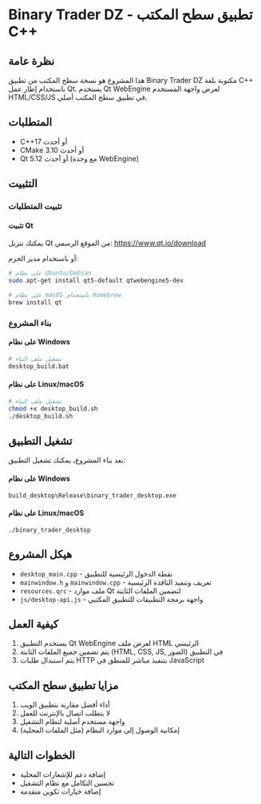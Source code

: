 # Binary Trader DZ - تطبيق سطح المكتب C++

## نظرة عامة
هذا المشروع هو نسخة سطح المكتب من تطبيق Binary Trader DZ مكتوبة بلغة C++ باستخدام إطار عمل Qt. يستخدم Qt WebEngine لعرض واجهة المستخدم HTML/CSS/JS في تطبيق سطح المكتب أصلي.

## المتطلبات
- C++17 أو أحدث
- CMake 3.10 أو أحدث
- Qt 5.12 أو أحدث (مع وحدة WebEngine)

## التثبيت

### تثبيت المتطلبات

#### تثبيت Qt
يمكنك تنزيل Qt من الموقع الرسمي: https://www.qt.io/download

أو باستخدام مدير الحزم:
```bash
# على نظام Ubuntu/Debian
sudo apt-get install qt5-default qtwebengine5-dev

# على نظام macOS باستخدام Homebrew
brew install qt
```

### بناء المشروع

#### على نظام Windows
```bash
# تشغيل ملف البناء
desktop_build.bat
```

#### على نظام Linux/macOS
```bash
# تشغيل ملف البناء
chmod +x desktop_build.sh
./desktop_build.sh
```

## تشغيل التطبيق
بعد بناء المشروع، يمكنك تشغيل التطبيق:

#### على نظام Windows
```
build_desktop\Release\binary_trader_desktop.exe
```

#### على نظام Linux/macOS
```
./binary_trader_desktop
```

## هيكل المشروع
- `desktop_main.cpp` - نقطة الدخول الرئيسية للتطبيق
- `mainwindow.h` و `mainwindow.cpp` - تعريف وتنفيذ النافذة الرئيسية
- `resources.qrc` - ملف موارد Qt لتضمين الملفات الثابتة
- `js/desktop-api.js` - واجهة برمجة التطبيقات للتطبيق المكتبي

## كيفية العمل
1. يستخدم التطبيق Qt WebEngine لعرض ملف HTML الرئيسي
2. يتم تضمين جميع الملفات الثابتة (HTML, CSS, JS, الصور) في التطبيق
3. يتم استبدال طلبات HTTP بتنفيذ مباشر للمنطق في JavaScript

## مزايا تطبيق سطح المكتب
1. أداء أفضل مقارنة بتطبيق الويب
2. لا يتطلب اتصال بالإنترنت للعمل
3. واجهة مستخدم أصلية لنظام التشغيل
4. إمكانية الوصول إلى موارد النظام (مثل الملفات المحلية)

## الخطوات التالية
- إضافة دعم للإشعارات المحلية
- تحسين التكامل مع نظام التشغيل
- إضافة خيارات تكوين متقدمة